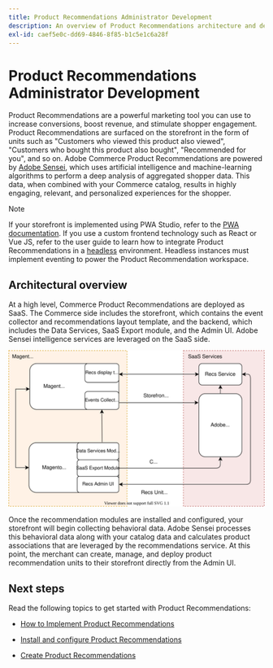 ```yaml
---
title: Product Recommendations Administrator Development
description: An overview of Product Recommendations architecture and development features.
exl-id: caef5e0c-dd69-4846-8f85-b1c5e1c6a28f
---
```

# Product Recommendations Administrator Development

Product Recommendations are a powerful marketing tool you can use to increase conversions, boost revenue, and stimulate shopper engagement. Product Recommendations are surfaced on the storefront in the form of units such as "Customers who viewed this product also viewed", "Customers who bought this product also bought", "Recommended for you", and so on. Adobe Commerce Product Recommendations are powered by [Adobe Sensei](https://www.adobe.com/sensei.html), which uses artificial intelligence and machine-learning algorithms to perform a deep analysis of aggregated shopper data. This data, when combined with your Commerce catalog, results in highly engaging, relevant, and personalized experiences for the shopper.

>[!NOTE]
>
>If your storefront is implemented using PWA Studio, refer to the [PWA documentation](https://developer.adobe.com/commerce/pwa-studio/integrations/product-recommendations/). If you use a custom frontend technology such as React or Vue JS, refer to the user guide to learn how to integrate Product Recommendations in a [headless](headless.md) environment. Headless instances must implement eventing to power the Product Recommendation workspace.

## Architectural overview

At a high level, Commerce Product Recommendations are deployed as SaaS. The Commerce side includes the storefront, which contains the event collector and recommendations layout template, and the backend, which includes the Data Services, SaaS Export module, and the Admin UI. Adobe Sensei intelligence services are leveraged on the SaaS side.

  ![Product recommendations architecture diagram](assets/arch-diag-sensei.svg)

Once the recommendation modules are installed and configured, your storefront will begin collecting behavioral data. Adobe Sensei processes this behavioral data along with your catalog data and calculates product associations that are leveraged by the recommendations service. At this point, the merchant can create, manage, and deploy product recommendation units to their storefront directly from the Admin UI.

## Next steps

Read the following topics to get started with Product Recommendations:

- [How to Implement Product Recommendations](implementation-workflow.md)

- [Install and configure Product Recommendations](install-configure.md)

- [Create Product Recommendations](create.md)
